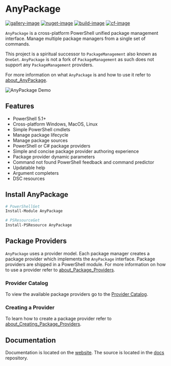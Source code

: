 
# AnyPackage

[![gallery-image]][gallery-site]
[![nuget-image]][nuget-site]
[![build-image]][build-site]
[![cf-image]][cf-site]

[gallery-image]: https://img.shields.io/powershellgallery/dt/AnyPackage?logo=powershell
[nuget-image]: https://img.shields.io/nuget/dt/AnyPackage?logo=nuget
[build-image]: https://img.shields.io/github/actions/workflow/status/anypackage/anypackage/ci.yml
[cf-image]: https://img.shields.io/codefactor/grade/github/anypackage/anypackage
[gallery-site]: https://www.powershellgallery.com/packages/AnyPackage
[nuget-site]: https://www.nuget.org/packages/AnyPackage
[build-site]: https://github.com/anypackage/anypackage/actions/workflows/ci.yml
[cf-site]: https://www.codefactor.io/repository/github/anypackage/anypackage

`AnyPackage` is a cross-platform PowerShell unified package management
interface. Manage multiple package managers from a single set of commands.

This project is a spiritual successor to `PackageManagement` also known as
`OneGet`. `AnyPackage` is not a fork of `PackageManagement` as such does not
support any `PackageManagement` providers.

For more information on what `AnyPackage` is and how to use it refer to
[about_AnyPackage].

[about_AnyPackage]: https://anypackage.dev/docs/reference/about_AnyPackage

![AnyPackage Demo][demo]

[demo]: https://vhs.charm.sh/vhs-7ynK3WrPLUD0xpOjdJcxsG.gif

## Features

- PowerShell 5.1+
- Cross-platform Windows, MacOS, Linux
- Simple PowerShell cmdlets
- Manage package lifecycle
- Manage package sources
- PowerShell or C# package providers
- Simple and concise package provider authoring experience
- Package provider dynamic parameters
- Command not found PowerShell feedback and command predictor
- Updatable help
- Argument completers
- DSC resources

## Install AnyPackage

```powershell
# PowerShellGet
Install-Module AnyPackage

# PSResourceGet
Install-PSResource AnyPackage

```

## Package Providers

`AnyPackage` uses a provider model. Each package manager creates a package
provider which implements the `AnyPackage` interface. Package providers are
shipped in a PowerShell module. For more information on how to use a provider
refer to [about_Package_Providers].

[about_Package_Providers]: https://anypackage.dev/docs/reference/about_Package_Providers

### Provider Catalog

To view the available package providers go to the [Provider Catalog][catalog].

[catalog]: https://anypackage.dev/docs/provider-catalog

### Creating a Provider

To learn how to create a package provider refer to
[about_Creating_Package_Providers].

[about_Creating_Package_Providers]: https://anypackage.dev/docs/reference/about_Creating_Package_Providers

## Documentation

Documentation is located on the [website]. The source is located in the [docs]
repository.

[website]: https://anypackage.dev
[docs]: https://github.com/anypackage/docs
